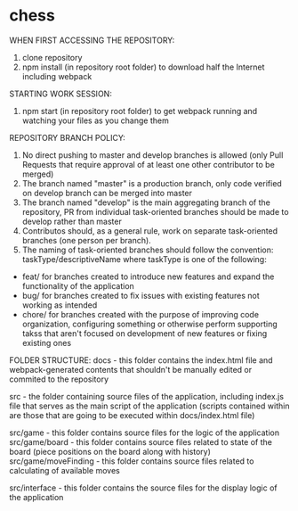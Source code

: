 # chess

WHEN FIRST ACCESSING THE REPOSITORY:
1. clone repository
2. npm install (in repository root folder) to download half the Internet including webpack

STARTING WORK SESSION:
1. npm start (in repository root folder) to get webpack running and watching your files as you change them

REPOSITORY BRANCH POLICY:
1. No direct pushing to master and develop branches is allowed (only Pull Requests that require approval of at least one other contributor to be merged)
2. The branch named "master" is a production branch, only code verified on develop branch can be merged into master
3. The branch named "develop" is the main aggregating branch of the repository, PR from individual task-oriented branches should be made to develop rather than master
4. Contributos should, as a general rule, work on separate task-oriented branches (one person per branch).
5. The naming of task-oriented branches should follow the convention: taskType/descriptiveName where taskType is one of the following:
 - feat/ for branches created to introduce new features and expand the functionality of the application
 - bug/ for branches created to fix issues with existing features not working as intended
 - chore/ for branches created with the purpose of improving code organization, configuring something or otherwise perform supporting takss that aren't focused on development of new features or fixing existing ones

FOLDER STRUCTURE:
docs - this folder contains the index.html file and webpack-generated contents that shouldn't be manually edited or commited to the repository

src - the folder containing source files of the application, including index.js file that serves as the main script of the application (scripts contained within are those that are going to be executed within docs/index.html file)

src/game - this folder contains source files for the logic of the application
src/game/board - this folder contains source files related to state of the board (piece positions on the board along with history)
src/game/moveFinding - this folder contains source files related to calculating of available moves

src/interface - this folder contains the source files for the display logic of the application